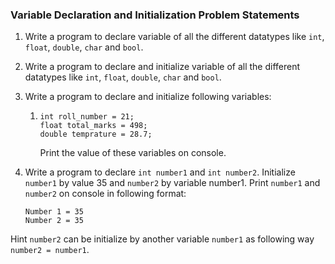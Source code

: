 ### Variable Declaration and Initialization Problem Statements
1. Write a program to declare variable of all the different datatypes like `int`, `float`, `double`, `char` and `bool`.
2. Write a program to declare and initialize variable of all the different datatypes like `int`, `float`, `double`, `char` and `bool`.
3. Write a program to declare and initialize following variables:
    1.  ```
        int roll_number = 21;
        float total_marks = 498;
        double temprature = 28.7;
        ```
        Print the value of these variables on console.
4. Write a program to declare `int number1` and `int number2`. Initialize `number1` by value 35 and `number2` by variable number1. Print `number1` and `number2` on console in following format:

    ```
    Number 1 = 35
    Number 2 = 35
    ```

 Hint `number2` can be initialize by another variable `number1` as following way `number2 = number1`.
